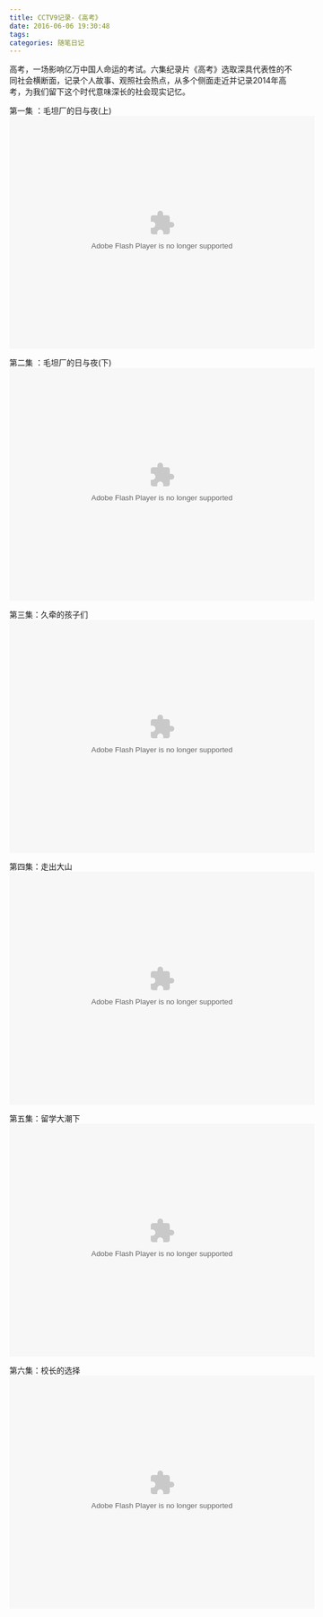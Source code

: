 ```yaml
---
title: CCTV9记录-《高考》
date: 2016-06-06 19:30:48
tags:
categories: 随笔日记
---
```

高考，一场影响亿万中国人命运的考试。六集纪录片《高考》选取深具代­表性的不同社会横断面，记录个人故事、观照社会热点，从多个侧面走近并记录2014年­高考，为我们留下这个时代意味深长的社会现实记忆。

第一集 ：毛坦厂的日与夜(上)
<embed height="415" width="544" quality="high" allowfullscreen="true" type="application/x-shockwave-flash" src="http://static.hdslb.com/miniloader.swf" flashvars="aid=3584431&page=1" pluginspage="http://www.adobe.com/shockwave/download/download.cgi?P1_Prod_Version=ShockwaveFlash"></embed>

第二集 ：毛坦厂的日与夜(下)
<embed height="415" width="544" quality="high" allowfullscreen="true" type="application/x-shockwave-flash" src="http://static.hdslb.com/miniloader.swf" flashvars="aid=3584431&page=2" pluginspage="http://www.adobe.com/shockwave/download/download.cgi?P1_Prod_Version=ShockwaveFlash"></embed>

第三集：久牵的孩子们
<embed height="415" width="544" quality="high" allowfullscreen="true" type="application/x-shockwave-flash" src="http://static.hdslb.com/miniloader.swf" flashvars="aid=3584431&page=3" pluginspage="http://www.adobe.com/shockwave/download/download.cgi?P1_Prod_Version=ShockwaveFlash"></embed>

第四集：走出大山
<embed height="415" width="544" quality="high" allowfullscreen="true" type="application/x-shockwave-flash" src="http://static.hdslb.com/miniloader.swf" flashvars="aid=3584431&page=4" pluginspage="http://www.adobe.com/shockwave/download/download.cgi?P1_Prod_Version=ShockwaveFlash"></embed>

第五集：留学大潮下
<embed height="415" width="544" quality="high" allowfullscreen="true" type="application/x-shockwave-flash" src="http://static.hdslb.com/miniloader.swf" flashvars="aid=3584431&page=5" pluginspage="http://www.adobe.com/shockwave/download/download.cgi?P1_Prod_Version=ShockwaveFlash"></embed>

第六集：校长的选择
<embed height="415" width="544" quality="high" allowfullscreen="true" type="application/x-shockwave-flash" src="http://static.hdslb.com/miniloader.swf" flashvars="aid=3584431&page=6" pluginspage="http://www.adobe.com/shockwave/download/download.cgi?P1_Prod_Version=ShockwaveFlash"></embed>
